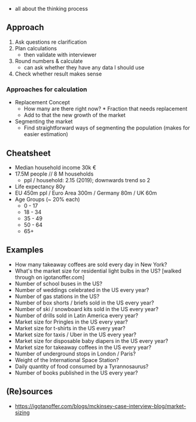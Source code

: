 - all about the thinking process

## Approach
1. Ask questions re clarification
2. Plan calculations
	- then validate with interviewer
3. Round numbers & calculate
	- can ask whether they have any data I should use
4. Check whether result makes sense

### Approaches for calculation
- Replacement Concept
	- How many are there right now? * Fraction that needs replacement
	- Add to that the new growth of the market
- Segmenting the market
	- Find straightforward ways of segmenting the population (makes for easier estimation)

## Cheatsheet
- Median household income 30k €
- 17.5M people // 8 M households
	- ppl / household: 2.15 (2019); downwards trend so 2
- Life expectancy 80y
- EU 450m ppl / Euro Area 300m / Germany 80m / UK 60m
- Age Groups (~ 20% each)
	- 0 - 17
	- 18 - 34
	- 35 - 49
	- 50 - 64
	- 65+

## Examples
- How many takeaway coffees are sold every day in New York? 
- What's the market size for residential light bulbs in the US? [walked through on igotanoffer.com]
-   Number of school buses in the US?
-   Number of weddings celebrated in the US every year?
-   Number of gas stations in the US?
-   Number of box shorts / briefs sold in the US every year?
-   Number of ski / snowboard kits sold in the US every year?
-   Number of drills sold in Latin America every year?
-   Market size for Pringles in the US every year?
-   Market size for t-shirts in the US every year?
-   Market size for taxis / Uber in the US every year?
-   Market size for disposable baby diapers in the US every year?
-   Market size for takeaway coffees in the US every year?
-   Number of underground stops in London / Paris?
-   Weight of the International Space Station?
-   Daily quantity of food consumed by a Tyrannosaurus?
-   Number of books published in the US every year?




## (Re)sources
- https://igotanoffer.com/blogs/mckinsey-case-interview-blog/market-sizing
